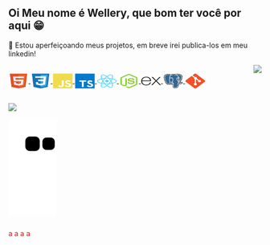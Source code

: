 ## Oi Meu nome é Wellery, que bom ter você por aqui 😁 

🌱 Estou aperfeiçoando meus projetos, em breve irei publica-los em meu linkedin!


<div align="center">
  <a href="https://github.com/wellerychaves">
  <img align="right" height="150em" src="https://github-readme-stats.vercel.app/api?username=wellerychaves&show_icons=true&theme=midnight-purple" />
  <!--<img height="150em" src="https://github-readme-stats.vercel.app/api/top-langs/?username=wellerychaves&layout=compact&langs_count=8&theme=midnight-purple"/>-->
</div>

<div style="display: inline_block"><br>
  <img align="center" alt="HTML" height="30" width="40" src="https://raw.githubusercontent.com/devicons/devicon/master/icons/html5/html5-original.svg">
  <img align="center" alt="CSS" height="30" width="40" src="https://raw.githubusercontent.com/devicons/devicon/master/icons/css3/css3-original.svg">
  <img align="center" alt="Js" height="30" width="40" src="https://raw.githubusercontent.com/devicons/devicon/master/icons/javascript/javascript-plain.svg">
  <img align="center" alt="Ts" height="30" width="40" src="https://raw.githubusercontent.com/devicons/devicon/master/icons/typescript/typescript-plain.svg">
  <img align="center" alt="React" height="30" width="40" src="https://raw.githubusercontent.com/devicons/devicon/master/icons/react/react-original.svg">
  <img align="center" alt="Node" height="30" width="40" src="https://raw.githubusercontent.com/devicons/devicon/master/icons/nodejs/nodejs-original.svg">
  <img align="center" alt="Express" height="30" width="40" src="https://raw.githubusercontent.com/devicons/devicon/master/icons/express/express-original.svg">
  <img align="center" alt="Postgresql" height="30" width="40" src="https://raw.githubusercontent.com/devicons/devicon/master/icons/postgresql/postgresql-original.svg">
  <img align="center" alt="Git" height="30" width="40" src="https://raw.githubusercontent.com/devicons/devicon/master/icons/git/git-original.svg">
  <!--<img align="right" alt="pic" height="150" style="border-radius:50px;" src="https://ca.slack-edge.com/TQZR39SET-U02DJGYU9D5-e6b5aa634a8b-512">-->
 </div>
  
 ##

<div>
  <a href="https://www.linkedin.com/in/wellerychaves/" target="_blank"><img  src="https://img.shields.io/badge/-LinkedIn-%230077B5?style=for-the-badge&logo=linkedin&logoColor=white" target="_blank"></a> 
</div>
  

![Snake animation](https://github.com/wellerychaves/wellerychaves/blob/output/github-contribution-grid-snake.svg)

###
  
<font color="red">
a
  a
  a
 a
</div>
  
<!--
**wellerychaves/wellerychaves** is a ✨ _special_ ✨ repository because its `README.md` (this file) appears on your GitHub profile.

Here are some ideas to get you started:

- 🔭 I’m currently working on ...
- 
- 👯 I’m looking to collaborate on ...
- 🤔 I’m looking for help with ...
- 💬 Ask me about ...
- 📫 How to reach me: ...
- 😄 Pronouns: ...
- ⚡ Fun fact: ...
-->
